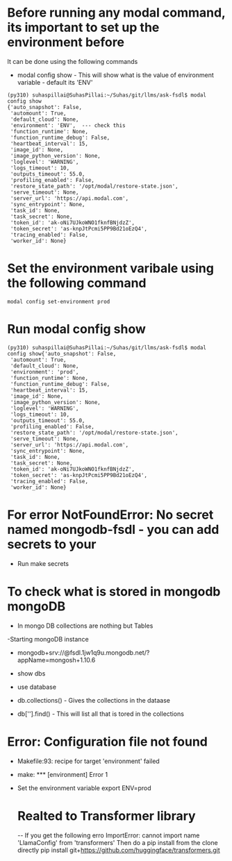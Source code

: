# Before running any modal command, its important to set up the environment before
It can be done using the following commands
- modal config show - This will show what is the value of environment variable - default its 'ENV'
```
(py310) suhaspillai@SuhasPillai:~/Suhas/git/llms/ask-fsdl$ modal config show
{'auto_snapshot': False,
 'automount': True,
 'default_cloud': None,
 'environment': 'ENV',  --- check this
 'function_runtime': None,
 'function_runtime_debug': False,
 'heartbeat_interval': 15,
 'image_id': None,
 'image_python_version': None,
 'loglevel': 'WARNING',
 'logs_timeout': 10,
 'outputs_timeout': 55.0,
 'profiling_enabled': False,
 'restore_state_path': '/opt/modal/restore-state.json',
 'serve_timeout': None,
 'server_url': 'https://api.modal.com',
 'sync_entrypoint': None,
 'task_id': None,
 'task_secret': None,
 'token_id': 'ak-oNi7UJkoWNO1fknfBNjdzZ',
 'token_secret': 'as-knpJtPcmi5PP9Bd21oEzQ4',
 'tracing_enabled': False,
 'worker_id': None}
```

# Set the environment varibale using the following command

```
modal config set-environment prod
```

# Run modal config show

```
(py310) suhaspillai@SuhasPillai:~/Suhas/git/llms/ask-fsdl$ modal config show{'auto_snapshot': False,
 'automount': True,
 'default_cloud': None,
 'environment': 'prod',
 'function_runtime': None,
 'function_runtime_debug': False,
 'heartbeat_interval': 15,
 'image_id': None,
 'image_python_version': None,
 'loglevel': 'WARNING',
 'logs_timeout': 10,
 'outputs_timeout': 55.0,
 'profiling_enabled': False,
 'restore_state_path': '/opt/modal/restore-state.json',
 'serve_timeout': None,
 'server_url': 'https://api.modal.com',
 'sync_entrypoint': None,
 'task_id': None,
 'task_secret': None,
 'token_id': 'ak-oNi7UJkoWNO1fknfBNjdzZ',
 'token_secret': 'as-knpJtPcmi5PP9Bd21oEzQ4',
 'tracing_enabled': False,
 'worker_id': None}

 ```

# For error NotFoundError: No secret named mongodb-fsdl - you can add secrets to your 

- Run make secrets

# To check what is stored in mongodb mongoDB
- In mongo DB collections are nothing but Tables

-Starting mongoDB instance
- mongodb+srv://<credentials>@fsdl.1jw1q9u.mongodb.net/?appName=mongosh+1.10.6

- show dbs
- use database
- db.collections() -  Gives the collections in the dataase
- db['<collectionname>'].find() - This will list all that is tored in the collections


# Error: Configuration file not found
- Makefile:93: recipe for target 'environment' failed
- make: *** [environment] Error 1
- Set the environment variable 
	export ENV=prod

	# Realted to Transformer library 
	-- If you get the following erro 
	ImportError: cannot import name 'LlamaConfig' from 'transformers'
	Then do a pip install from the clone directly
	pip install git+https://github.com/huggingface/transformers.git


